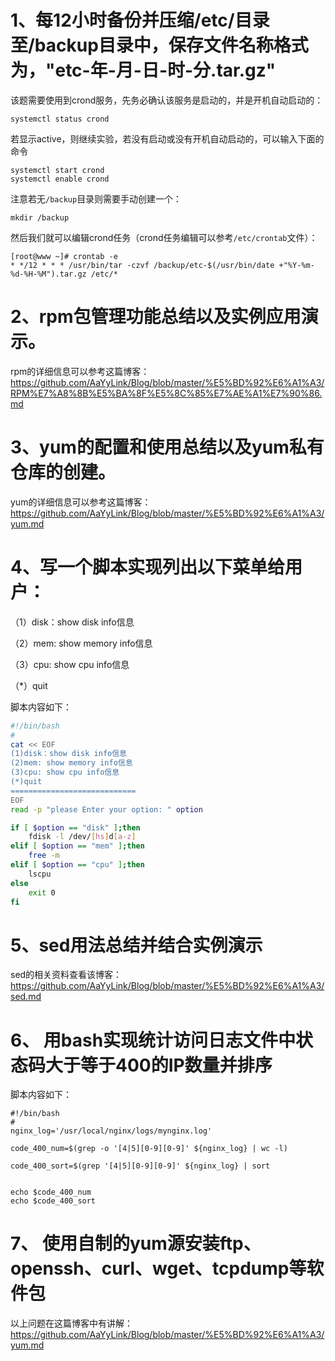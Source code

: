 # 1、每12小时备份并压缩/etc/目录至/backup目录中，保存文件名称格式为，"etc-年-月-日-时-分.tar.gz"

该题需要使用到crond服务，先务必确认该服务是启动的，并是开机自动启动的：

```shell
systemctl status crond
```

若显示active，则继续实验，若没有启动或没有开机自动启动的，可以输入下面的命令

```shell
systemctl start crond
systemctl enable crond
```

注意若无`/backup`目录则需要手动创建一个：

```shell
mkdir /backup
```

然后我们就可以编辑crond任务（crond任务编辑可以参考`/etc/crontab`文件）：

```shell
[root@www ~]# crontab -e
* */12 * * * /usr/bin/tar -czvf /backup/etc-$(/usr/bin/date +"%Y-%m-%d-%H-%M").tar.gz /etc/*
```



# 2、rpm包管理功能总结以及实例应用演示。

rpm的详细信息可以参考这篇博客：https://github.com/AaYyLink/Blog/blob/master/%E5%BD%92%E6%A1%A3/RPM%E7%A8%8B%E5%BA%8F%E5%8C%85%E7%AE%A1%E7%90%86.md



# 3、yum的配置和使用总结以及yum私有仓库的创建。

yum的详细信息可以参考这篇博客：https://github.com/AaYyLink/Blog/blob/master/%E5%BD%92%E6%A1%A3/yum.md



# 4、写一个脚本实现列出以下菜单给用户：

（1）disk：show disk info信息

（2）mem: show memory info信息

（3）cpu: show cpu info信息

（*）quit

脚本内容如下：

```bash
#!/bin/bash
#
cat << EOF
(1)disk：show disk info信息
(2)mem: show memory info信息
(3)cpu: show cpu info信息
(*)quit
============================
EOF
read -p "please Enter your option: " option

if [ $option == "disk" ];then
    fdisk -l /dev/[hs]d[a-z]
elif [ $option == "mem" ];then
    free -m
elif [ $option == "cpu" ];then
    lscpu
else
    exit 0
fi
```



# 5、sed用法总结并结合实例演示

sed的相关资料查看该博客：https://github.com/AaYyLink/Blog/blob/master/%E5%BD%92%E6%A1%A3/sed.md



# 6、 用bash实现统计访问日志文件中状态码大于等于400的IP数量并排序

脚本内容如下：

```shell
#!/bin/bash
#
nginx_log='/usr/local/nginx/logs/mynginx.log'

code_400_num=$(grep -o '[4|5][0-9][0-9]' ${nginx_log} | wc -l)

code_400_sort=$(grep '[4|5][0-9][0-9]' ${nginx_log} | sort


echo $code_400_num
echo $code_400_sort
```



# 7、 使用自制的yum源安装ftp、openssh、curl、wget、tcpdump等软件包

以上问题在这篇博客中有讲解：https://github.com/AaYyLink/Blog/blob/master/%E5%BD%92%E6%A1%A3/yum.md





